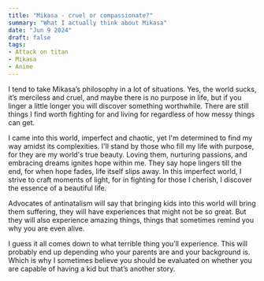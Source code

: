 ```yaml
---
title: "Mikasa - cruel or compassionate?"
summary: "What I actually think about Mikasa" 
date: "Jun 9 2024"
draft: false
tags:
- Attack on titan
- Mikasa
- Anime
---
```


I tend to take Mikasa’s philosophy in a lot of situations. Yes, the world sucks, it’s merciless and cruel, and maybe there is no purpose in life, but if you linger a little longer you will discover something worthwhile. There are still things I find worth fighting for and living for regardless of how messy things can get. 

I came into this world, imperfect and chaotic, yet I'm determined to find my way amidst its complexities. I'll stand by those who fill my life with purpose, for they are my world's true beauty. Loving them, nurturing passions, and embracing dreams ignites hope within me. They say hope lingers till the end, for when hope fades, life itself slips away.
In this imperfect world, I strive to craft moments of light, for in fighting for those I cherish, I discover the essence of a beautiful life.

Advocates of antinatalism will say that bringing kids into this world will bring them suffering, they will have experiences that might not be so great. But they will also experience amazing things, things that sometimes remind you why you are even alive. 

I guess it all comes down to what terrible thing you’ll experience. This will probably end up depending who your parents are and your background is. Which is why I sometimes believe you should be evaluated on whether you are capable of having a kid but that’s another story.
